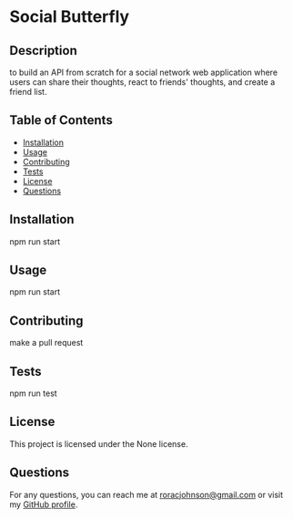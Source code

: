 
# Social Butterfly



## Description
to build an API from scratch for a social network web application where users can share their thoughts, react to friends' thoughts, and create a friend list.

## Table of Contents
- [Installation](#installation)
- [Usage](#usage)
- [Contributing](#contributing)
- [Tests](#tests)
- [License](#license)
- [Questions](#questions)

## Installation
npm run start

## Usage
npm run start

## Contributing
make a pull request

## Tests
npm run test

## License
This project is licensed under the None license.

## Questions
For any questions, you can reach me at [roracjohnson@gmail.com](mailto:roracjohnson@gmail.com) or visit my [GitHub profile](https://github.com/RoracJ).
  
